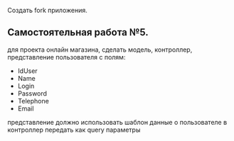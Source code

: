 Создать fork приложения.

## Самостоятельная работа №5.
для проекта онлайн магазина, сделать модель, контроллер, представление пользователя с полям:
- IdUser
- Name
- Login
- Password
- Telephone
- Email

  
представление должно использовать шаблон
данные о пользователе в контроллер передать как query параметры
